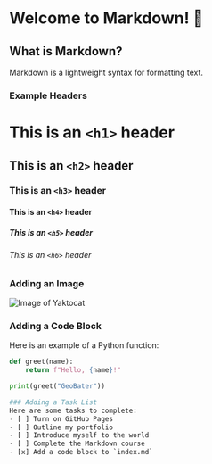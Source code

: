 # Welcome to Markdown! 👋

## What is Markdown?
Markdown is a lightweight syntax for formatting text.

### Example Headers
# This is an `<h1>` header
## This is an `<h2>` header
### This is an `<h3>` header
#### This is an `<h4>` header
##### This is an `<h5>` header
###### This is an `<h6>` header

### Adding an Image
![Image of Yaktocat](https://octodex.github.com/images/yaktocat.png)

### Adding a Code Block
Here is an example of a Python function:

```python
def greet(name):
    return f"Hello, {name}!"

print(greet("GeoBater"))

### Adding a Task List
Here are some tasks to complete:
- [ ] Turn on GitHub Pages
- [ ] Outline my portfolio
- [ ] Introduce myself to the world
- [ ] Complete the Markdown course
- [x] Add a code block to `index.md`

